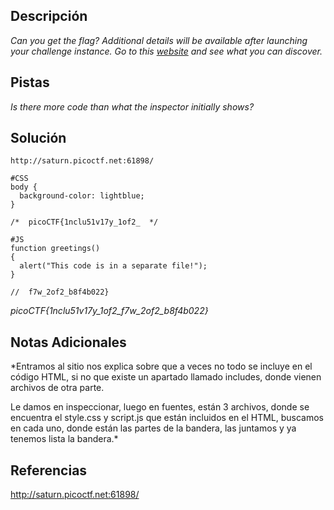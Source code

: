 
## Descripción

*Can you get the flag?
Additional details will be available after launching your challenge instance.
Go to this [website](http://saturn.picoctf.net:58241/) and see what you can discover.*

## Pistas

*Is there more code than what the inspector initially shows?*

## Solución

```
http://saturn.picoctf.net:61898/

#CSS
body {
  background-color: lightblue;
}

/*  picoCTF{1nclu51v17y_1of2_  */

#JS
function greetings()
{
  alert("This code is in a separate file!");
}

//  f7w_2of2_b8f4b022}

```

*picoCTF{1nclu51v17y_1of2_f7w_2of2_b8f4b022}*
## Notas Adicionales 

*Entramos al sitio nos explica sobre que a veces no todo se incluye en el código HTML, si no que existe un apartado llamado includes, donde vienen archivos de otra parte.

Le damos en inspeccionar, luego en fuentes, están 3 archivos, donde se encuentra el style.css y script.js que están incluidos en el HTML, buscamos en cada uno, donde están las partes de la bandera, las juntamos y ya tenemos lista la bandera.*
## Referencias 

http://saturn.picoctf.net:61898/

